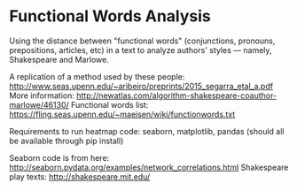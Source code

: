 # Functional Words Analysis
Using the distance between "functional words" (conjunctions, pronouns, prepositions, articles, etc) in a text to analyze authors' styles — namely, Shakespeare and Marlowe.

A replication of a method used by these people: http://www.seas.upenn.edu/~aribeiro/preprints/2015_segarra_etal_a.pdf
More information: http://newatlas.com/algorithm-shakespeare-coauthor-marlowe/46130/
Functional words list: https://fling.seas.upenn.edu/~maeisen/wiki/functionwords.txt

Requirements to run heatmap code: seaborn, matplotlib, pandas (should all be available through pip install)

Seaborn code is from here: http://seaborn.pydata.org/examples/network_correlations.html
Shakespeare play texts: http://shakespeare.mit.edu/
